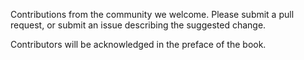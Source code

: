 Contributions from the community we welcome.  Please submit a pull request, or submit an issue describing the suggested change.

Contributors will be acknowledged in the preface of the book.  
